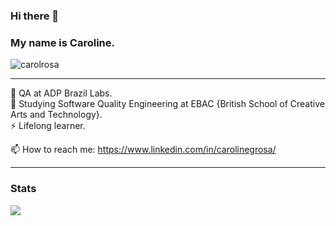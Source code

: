 ### Hi there 👋
### My name is Caroline. 

<p align="left"> <img src="https://komarev.com/ghpvc/?username=carolrosa&label=Profile%20views&color=0e75b6&style=flat" alt="carolrosa" /> </p>

------------

🔭 QA at ADP Brazil Labs. <br>
🌱 Studying Software Quality Engineering at EBAC {British School of Creative Arts and Technology}. <br>
⚡ Lifelong learner. <br>

📫 How to reach me: https://www.linkedin.com/in/carolinegrosa/

------------

### Stats 
![ ](https://github-profile-summary-cards.vercel.app/api/cards/profile-details?username=carolrosa&theme=nord_bright)


<!--
- 🔭 I’m currently working on ...
- 🌱 I’m currently learning ...
- 👯 I’m looking to collaborate on ...
- 🤔 I’m looking for help with ...
- 💬 Ask me about ...
- 📫 How to reach me: ...
- 😄 Pronouns: ...
- ⚡ Fun fact: ...
-->

